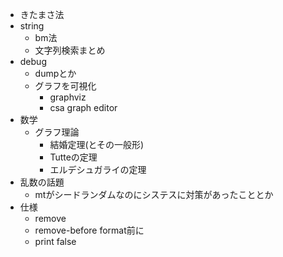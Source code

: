 * きたまさ法
* string
  * bm法
  * 文字列検索まとめ
* debug
  * dumpとか
  * グラフを可視化
    * graphviz
    * csa graph editor
* 数学
  * グラフ理論
    * 結婚定理(とその一般形)
    * Tutteの定理
    * エルデシュガライの定理
* 乱数の話題
  * mtがシードランダムなのにシステスに対策があったこととか
* 仕様
  * remove
  * remove-before  format前に
  * print false

